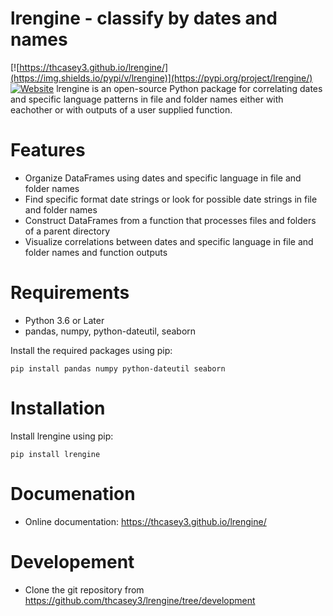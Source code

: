# lrengine - classify by dates and names
[![https://thcasey3.github.io/lrengine/](https://img.shields.io/pypi/v/lrengine)](https://pypi.org/project/lrengine/)
[![Website](https://img.shields.io/website?down_message=offline&label=Documentation&up_message=online&url=https%3A%2F%2Fthcasey3.github.io%2Flrengine%2Findex.html)](https://thcasey3.github.io/lrengine/)
lrengine is an open-source Python package for correlating dates and specific language patterns in file and folder names either with eachother or with outputs of a user supplied function. 

# Features

- Organize DataFrames using dates and specific language in file and folder names
- Find specific format date strings or look for possible date strings in file and folder names 
- Construct DataFrames from a function that processes files and folders of a parent directory
- Visualize correlations between dates and specific language in file and folder names and function outputs

# Requirements

  - Python 3.6 or Later
  - pandas, numpy, python-dateutil, seaborn

Install the required packages using pip:
```console
pip install pandas numpy python-dateutil seaborn
```

# Installation

Install lrengine using pip:

```console
pip install lrengine
```

# Documenation

- Online documentation: https://thcasey3.github.io/lrengine/

# Developement 

  - Clone the git repository from https://github.com/thcasey3/lrengine/tree/development
